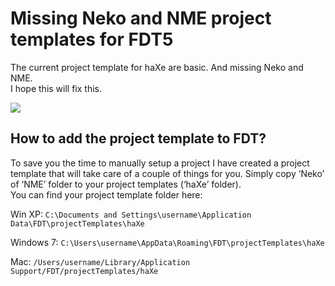 Missing Neko and NME project templates for FDT5
================================

The current project template for haXe are basic. And missing Neko and NME.<br>
I hope this will fix this.

<img src="https://github.com/MatthijsKamstra/FDT-Haxe-project-templates/raw/master/assets/fdt_haxe_nme_projecttemplate.png">

How to add the project template to FDT?
-------------------------

To save you the time to manually setup a project I have created a project template that will take care of a couple of things for you. Simply copy ‘Neko’ of ‘NME’ folder to your project templates (‘haXe’ folder). 
<br>
You can find your project template folder here:

Win XP: `C:\Documents and Settings\username\Application Data\FDT\projectTemplates\haXe`

Windows 7: `C:\Users\username\AppData\Roaming\FDT\projectTemplates\haXe`

Mac: `/Users/username/Library/Application Support/FDT/projectTemplates/haXe`
